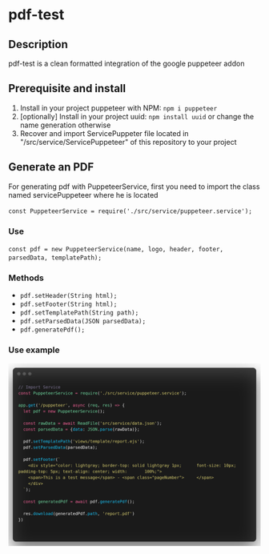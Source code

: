 # pdf-test

## Description

pdf-test is a clean formatted integration of the google puppeteer addon

## Prerequisite and install

1. Install in your project puppeteer with NPM: `npm i puppeteer`
2. [optionally] Install in your project uuid: `npm install uuid` or change the name generation otherwise
3. Recover and import ServicePuppeter file located in "/src/service/ServicePuppeteer" of this repository to your project

## Generate an PDF

For generating pdf with PuppeteerService, first you need to import the class named servicePuppeteer where he is located

`const PuppeteerService = require('./src/service/puppeteer.service');`

### Use

`const pdf = new PuppeteerService(name, logo, header, footer, parsedData, templatePath);`

### Methods

* `pdf.setHeader(String html);`
* `pdf.setFooter(String html);`
* `pdf.setTemplatePath(String path);`
* `pdf.setParsedData(JSON parsedData);`
* `pdf.generatePdf();`

### Use example

<p align="center">
  <img src="./img/use_example.png" alt="Size Limit CLI">
</p>
